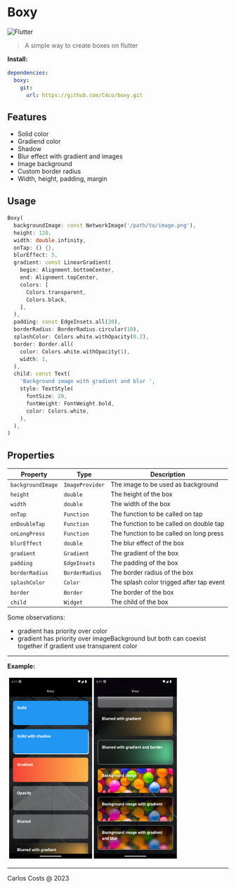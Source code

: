 # Boxy

![Flutter](https://img.shields.io/badge/Flutter-%2302569B.svg?style=for-the-badge&logo=Flutter&logoColor=white)

> A simple way to create boxes on flutter

**Install:**
```yml
dependencies:
  boxy:
    git:
      url: https://github.com/C4co/boxy.git
```

## Features

- Solid color
- Gradiend color
- Shadow
- Blur effect with gradient and images
- Image background
- Custom border radius
- Width, height, padding, margin

## Usage

```dart
Boxy(
  backgroundImage: const NetworkImage('/path/to/image.png'),
  height: 120,
  width: double.infinity,
  onTap: () {},
  blurEffect: 5,
  gradient: const LinearGradient(
    begin: Alignment.bottomCenter,
    end: Alignment.topCenter,
    colors: [
      Colors.transparent,
      Colors.black,
    ],
  ),
  padding: const EdgeInsets.all(20),
  borderRadius: BorderRadius.circular(10),
  splashColor: Colors.white.withOpacity(0.2),
  border: Border.all(
    color: Colors.white.withOpacity(1),
    width: 1,
  ),
  child: const Text(
    'Background image with gradient and blur ',
    style: TextStyle(
      fontSize: 20,
      fontWeight: FontWeight.bold,
      color: Colors.white,
    ),
  ),
)
```

## Properties

| Property          | Type            | Description                              |
| ----------------- | --------------- | ---------------------------------------- |
| `backgroundImage` | `ImageProvider` | The image to be used as background       |
| `height`          | `double`        | The height of the box                    |
| `width`           | `double`        | The width of the box                     |
| `onTap`           | `Function`      | The function to be called on tap         |
| `onDoubleTap`     | `Function`      | The function to be called on double tap  |
| `onLongPress`     | `Function`      | The function to be called on long press  |
| `blurEffect`      | `double`        | The blur effect of the box               |
| `gradient`        | `Gradient`      | The gradient of the box                  |
| `padding`         | `EdgeInsets`    | The padding of the box                   |
| `borderRadius`    | `BorderRadius`  | The border radius of the box             |
| `splashColor`     | `Color`         | The splash color trigged after tap event |
| `border`          | `Border`        | The border of the box                    |
| `child`           | `Widget`        | The child of the box                     |

Some observations:

- gradient has priority over color
- gradient has priority over imageBackground but both can coexist together if gradient use transparent color

---

**Example:**

<img src="example.jpg" width="390">

---

Carlos Costs @ 2023
